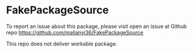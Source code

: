 # FakePackageSource
To report an issue about this package, please visit open an issue at Github repo https://github.com/malianyi36/FakePackageSource

This repo does not deliver workable package.
